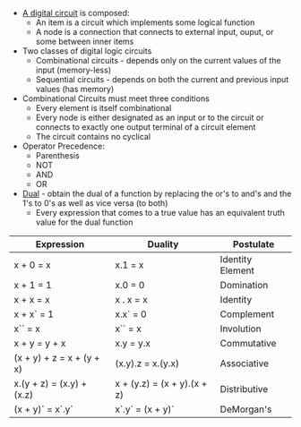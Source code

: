 - <u>A digital circuit</u> is composed:
	- An item is a circuit which implements some logical function
	- A node is a connection that connects to external input, ouput, or some between inner items
- Two classes of digital logic circuits
	- Combinational circuits - depends only on the current values of the input (memory-less)
	- Sequential circuits - depends on both the current and previous input values (has memory)
- Combinational Circuits must meet three conditions
	- Every element is itself combinational
	- Every node is either designated as an input or  to the circuit  or connects to exactly one output terminal of a circuit element
	- The circuit contains no cyclical 
- Operator Precedence:
	- Parenthesis
	- NOT
	- AND
	- OR
- <u>Dual</u> - obtain the dual of a function by replacing the or's to and's and the 1's to 0's as well as vice versa (to both)
	- Every expression that comes to a true value has an equivalent truth value for the dual function
	
| Expression | Duality | Postulate |
| ---- | ---- | ---- |
| x + 0 = x | x.1 = x | Identity Element |
| x + 1 = 1 | x.0 = 0 | Domination |
| x + x = x | x . x = x | Identity |
| x + x\` = 1 | x.x\` = 0 | Complement |
| x\`\` = x | x\`\` = x | Involution |
| x + y = y + x | x.y = y.x | Commutative |
| (x + y) + z = x + (y + x) | (x.y).z = x.(y.x) | Associative |
| x.(y + z) = (x.y) + (x.z) | x + (y.z) = (x + y).(x + z) | Distributive |
| (x + y)\` = x\`.y\` |  x\`.y\` = (x + y)\` | DeMorgan's |
